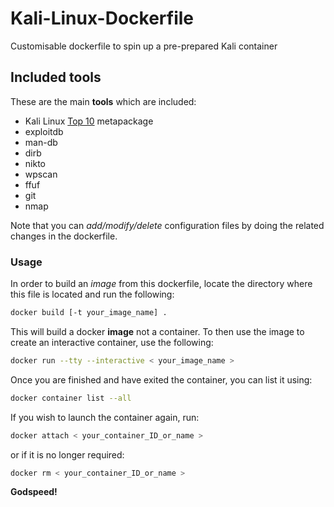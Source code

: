 # Kali-Linux-Dockerfile

Customisable dockerfile to spin up a pre-prepared Kali container

## Included tools

These are the main **tools** which are included:

- Kali Linux [Top 10](https://tools.kali.org/kali-metapackages) metapackage
- exploitdb
- man-db
- dirb
- nikto
- wpscan
- ffuf
- git
- nmap

Note that you can _add/modify/delete_ configuration files by doing the related changes in the dockerfile.

### Usage

In order to build an _image_ from this dockerfile, locate the directory where this file is located and run the following:

```sh
docker build [-t your_image_name] .
```

This will build a docker **image** not a container. To then use the image to create an interactive container, use the following:

``` sh
docker run --tty --interactive < your_image_name >
```

Once you are finished and have exited the container, you can list it using:

``` sh
docker container list --all
```

If you wish to launch the container again, run:

``` sh
docker attach < your_container_ID_or_name >
```

or if it is no longer required:

```sh
docker rm < your_container_ID_or_name >
```

**Godspeed!**
